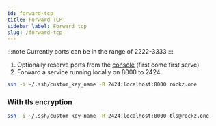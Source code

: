 ```yaml
---
id: forward-tcp
title: Forward TCP
sidebar_label: Forward tcp
slug: /forward-tcp
---
```


<!-- :::note
Requires Paid Tier, acceptable ports are within the range 1800-5000
::: -->
:::note
Currently ports can be in the range of 2222-3333
:::

1. Optionally reserve ports from the [console](https://fwd.rockz.one/ports) (first come first serve)
2. Forward a service running locally on 8000 to 2424
```bash
ssh -i ~/.ssh/custom_key_name -R 2424:localhost:8000 rockz.one
```

### With tls encryption
```bash
ssh -i ~/.ssh/custom_key_name -R 2424:localhost:8000 tls@rockz.one
```